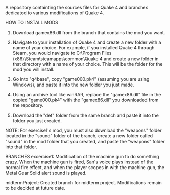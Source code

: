 A repository containting the sources files for Quake 4 and branches dedicated to various modifications of Quake 4.

HOW TO INSTALL MODS
1. Download gamex86.dll from the branch that contains the mod you want. 

2. Navigate to your installation of Quake 4 and create a new folder with a name of your choice. For example, if you installed Quake 4 through Steam, you would navigate to C:\Program Files (x86)\Steam\steamapps\common\Quake 4 and create a new folder in that directory with a name of your choice. This will be the folder for the mod you will install. 

3. Go into "q4base", copy "game000.pk4" (assuming you are using Windows), and paste it into the new folder you just made. 

4. Using an archive tool like winRAR, replace the "gamex86.dll" file in the copied "game000.pk4" with the "gamex86.dll" you downloaded from the repository. 

5. Download the "def" folder from the same branch and paste it into the folder you just created. 

NOTE: For exercise1's mod, you must also download the "weapons" folder located in the "sound" folder of the branch, create a new folder called "sound" in the mod folder that you created, and paste the "weapons" folder into that folder. 


BRANCHES
excercise1: Modification of the machine gun to do something crazy. When the machine gun is fired, San's voice plays instead of the normal fire effect, and when the player scopes in with the machine gun, the Metal Gear Solid alert sound is played. 

midtermProject: Created branch for midterm project. Modifications remain to be decided at future date.
